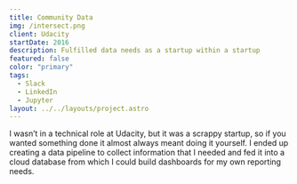 ```yaml
---
title: Community Data
img: /intersect.png
client: Udacity
startDate: 2016
description: Fulfilled data needs as a startup within a startup
featured: false
color: "primary"
tags:
  - Slack
  - LinkedIn
  - Jupyter
layout: ../../layouts/project.astro
---
```

I wasn’t in a technical role at Udacity, but it was a scrappy startup, so if you wanted something done it almost always meant doing it yourself. I ended up creating a data pipeline to collect information that I needed and fed it into a cloud database from which I could build dashboards for my own reporting needs.